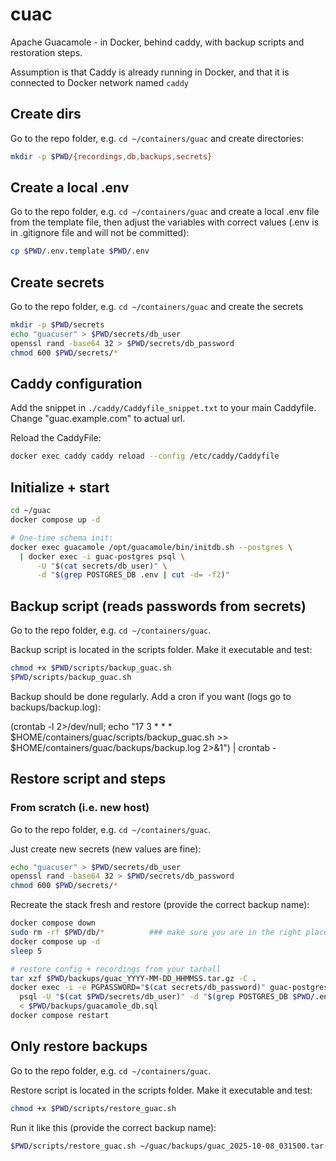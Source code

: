 # cuac

Apache Guacamole - in Docker, behind caddy, with backup scripts and restoration steps.

Assumption is that Caddy is already running in Docker, and that it is connected to Docker network named `caddy`

## Create dirs

Go to the repo folder, e.g. `cd ~/containers/guac` and create directories:

```sh
mkdir -p $PWD/{recordings,db,backups,secrets}
```

## Create a local .env

Go to the repo folder, e.g. `cd ~/containers/guac` and create a local .env file from the template file, then adjust the variables with correct values (.env is in .gitignore file and will not be committed):

```sh
cp $PWD/.env.template $PWD/.env
```

## Create secrets

Go to the repo folder, e.g. `cd ~/containers/guac` and create the secrets

```sh
mkdir -p $PWD/secrets
echo "guacuser" > $PWD/secrets/db_user
openssl rand -base64 32 > $PWD/secrets/db_password
chmod 600 $PWD/secrets/*
```

## Caddy configuration

Add the snippet in `./caddy/Caddyfile_snippet.txt` to your main Caddyfile. Change "guac.example.com" to actual url.

Reload the CaddyFile:

```sh
docker exec caddy caddy reload --config /etc/caddy/Caddyfile
```

## Initialize + start


```sh
cd ~/guac
docker compose up -d

# One-time schema init:
docker exec guacamole /opt/guacamole/bin/initdb.sh --postgres \
  | docker exec -i guac-postgres psql \
      -U "$(cat secrets/db_user)" \
      -d "$(grep POSTGRES_DB .env | cut -d= -f2)"
```

## Backup script (reads passwords from secrets)

Go to the repo folder, e.g. `cd ~/containers/guac`.

Backup script is located in the scripts folder. Make it executable and test:

```sh
chmod +x $PWD/scripts/backup_guac.sh
$PWD/scripts/backup_guac.sh
```

Backup should be done regularly. Add a cron if you want (logs go to backups/backup.log):

(crontab -l 2>/dev/null; echo "17 3 * * * $HOME/containers/guac/scripts/backup_guac.sh >> $HOME/containers/guac/backups/backup.log 2>&1") | crontab -

## Restore script and steps

### From scratch (i.e. new host)

Go to the repo folder, e.g. `cd ~/containers/guac`.

Just create new secrets (new values are fine):

```sh
echo "guacuser" > $PWD/secrets/db_user
openssl rand -base64 32 > $PWD/secrets/db_password
chmod 600 $PWD/secrets/*
```

Recreate the stack fresh and restore (provide the correct backup name):

```sh
docker compose down
sudo rm -rf $PWD/db/*          ### make sure you are in the right place, this is irreversible!!!
docker compose up -d
sleep 5

# restore config + recordings from your tarball
tar xzf $PWD/backups/guac_YYYY-MM-DD_HHMMSS.tar.gz -C .
docker exec -i -e PGPASSWORD="$(cat secrets/db_password)" guac-postgres \
  psql -U "$(cat $PWD/secrets/db_user)" -d "$(grep POSTGRES_DB $PWD/.env | cut -d= -f2)" \
  < $PWD/backups/guacamole_db.sql
docker compose restart
```

## Only restore backups

Go to the repo folder, e.g. `cd ~/containers/guac`.

Restore script is located in the scripts folder. Make it executable and test:

```sh
chmod +x $PWD/scripts/restore_guac.sh
```

Run it like this (provide the correct backup name):

```sh
$PWD/scripts/restore_guac.sh ~/guac/backups/guac_2025-10-08_031500.tar.gz
```
